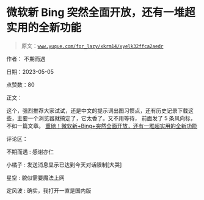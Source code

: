 # 微软新 Bing 突然全面开放，还有一堆超实用的全新功能

> 原文：[`www.yuque.com/for_lazy/xkrm14/xyelk32ffca2aedr`](https://www.yuque.com/for_lazy/xkrm14/xyelk32ffca2aedr)

作者： 不期而遇

日期：2023-05-05

点赞数：80

正文：

这个，强烈推荐大家试试，还是中文的提示词出图习惯点，还有历史记录下载这些，主要一个浏览器就搞定了，它太香了。又不用等待， 前面发了 5 条风向标，不如一篇文章。 [重磅！微软新+Bing+突然全面开放，还有一堆超实用的全新功能](https://mp.weixin.qq.com/s/x8RUxofqS43xkZM-5xnTAw)

评论区：

不期而遇 : 感谢亦仁

小橘子 : 发送消息显示已达到今天对话限制[大哭]

星空 : 貌似需要魔法上网

定风波 : 确实，我打开一直是国内版

